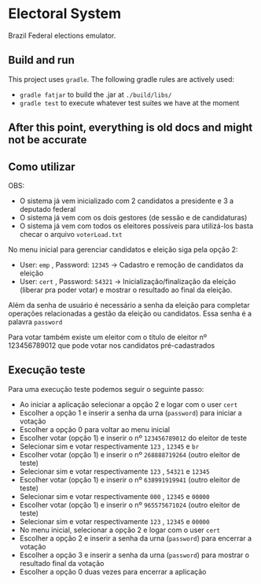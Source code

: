 # Electoral System

Brazil Federal elections emulator.

## Build and run

This project uses `gradle`. The following gradle rules are actively used:

- `gradle fatjar` to build the .jar at `./build/libs/`
- `gradle test` to execute whatever test suites we have at the moment

After this point, everything is old docs and might not be accurate
---

## Como utilizar


OBS:

- O sistema já vem inicializado com 2 candidatos a presidente e 3 a deputado federal
- O sistema já vem com os dois gestores (de sessão e de candidaturas)
- O sistema já vem com todos os eleitores possíveis para utilizá-los basta checar o arquivo `voterLoad.txt`

No menu inicial para gerenciar candidatos e eleição siga pela opção 2:

- User: `emp` , Password: `12345` -> Cadastro e remoção de candidatos da eleição
- User: `cert` , Password: `54321` -> Inicialização/finalização da eleição (liberar pra poder votar) e mostrar o resultado ao final da eleição.

Além da senha de usuário é necessário a senha da eleição para completar operações relacionadas a gestão da eleição ou candidatos. Essa senha é a palavra `password`

Para votar também existe um eleitor com o título de eleitor nº 123456789012 que pode votar nos candidatos pré-cadastrados

## Execução teste

Para uma execução teste podemos seguir o seguinte passo:

- Ao iniciar a aplicação selecionar a opção 2 e logar com o user `cert`
- Escolher a opção 1 e inserir a senha da urna (`password`) para iniciar a votação
- Escolher a opção 0 para voltar ao menu inicial
- Escolher votar (opção 1) e inserir o nº `123456789012` do eleitor de teste
- Selecionar sim e votar respectivamente `123` , `12345` e `br`
- Escolher votar (opção 1) e inserir o nº `268888719264` (outro eleitor de teste)
- Selecionar sim e votar respectivamente `123` , `54321` e `12345`
- Escolher votar (opção 1) e inserir o nº `638991919941` (outro eleitor de teste)
- Selecionar sim e votar respectivamente `000` , `12345` e `00000`
- Escolher votar (opção 1) e inserir o nº `965575671024` (outro eleitor de teste)
- Selecionar sim e votar respectivamente `123` , `12345` e `00000`
- No menu inicial, selecionar a opção 2 e logar com o user `cert`
- Escolher a opção 2 e inserir a senha da urna (`password`) para encerrar a votação
- Escolher a opção 3 e inserir a senha da urna (`password`) para mostrar o resultado final da votação
- Escolher a opção 0 duas vezes para encerrar a aplicação
